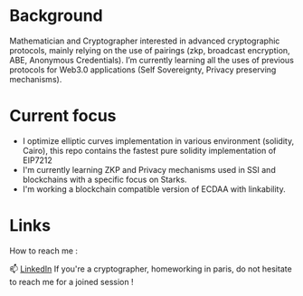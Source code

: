 # Background

Mathematician and Cryptographer interested in advanced cryptographic protocols, mainly relying on the use of pairings (zkp, broadcast encryption, ABE, Anonymous Credentials). I’m currently learning all the uses of previous protocols for Web3.0 applications (Self Sovereignty, Privacy preserving mechanisms).


# Current focus
- I optimize elliptic curves implementation in various environment (solidity, Cairo), this repo contains the fastest pure solidity implementation of EIP7212
- I'm currently learning ZKP and Privacy mechanisms used in SSI and blockchains with a specific focus on Starks.
- I'm working a blockchain compatible version of ECDAA with linkability.
  
# Links
How to reach me :

📫 [LinkedIn](https://www.linkedin.com/in/renaud-dubois-63a62411/)
If you're a cryptographer, homeworking in paris, do not hesitate to reach me for a joined session !  
